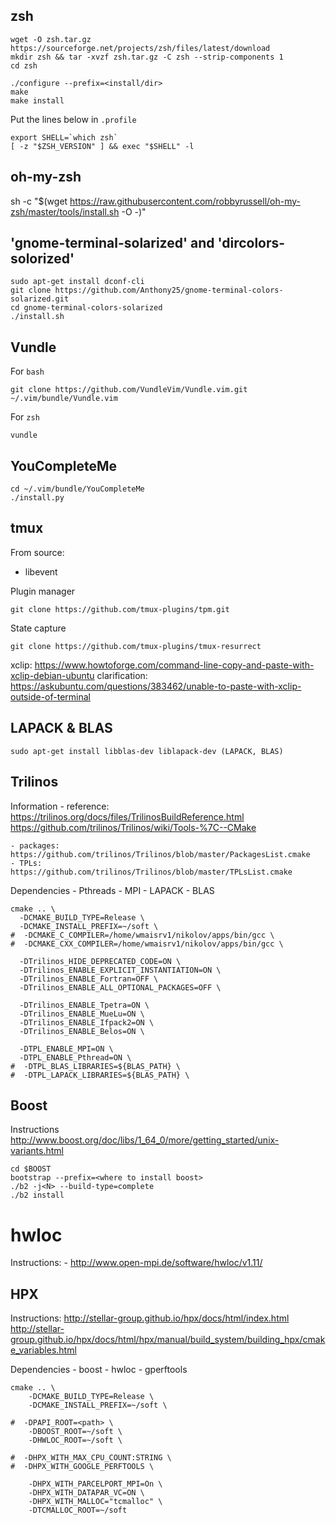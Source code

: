 ## zsh

```shell
wget -O zsh.tar.gz https://sourceforge.net/projects/zsh/files/latest/download
mkdir zsh && tar -xvzf zsh.tar.gz -C zsh --strip-components 1
cd zsh

./configure --prefix=<install/dir>
make
make install
```

Put the lines below in `.profile`

```shell
export SHELL=`which zsh`
[ -z "$ZSH_VERSION" ] && exec "$SHELL" -l
```

## oh-my-zsh
sh -c "$(wget https://raw.githubusercontent.com/robbyrussell/oh-my-zsh/master/tools/install.sh -O -)"

## 'gnome-terminal-solarized' and 'dircolors-solorized'

```shell
sudo apt-get install dconf-cli
git clone https://github.com/Anthony25/gnome-terminal-colors-solarized.git
cd gnome-terminal-colors-solarized
./install.sh
```

## Vundle

For `bash`

```shell
git clone https://github.com/VundleVim/Vundle.vim.git ~/.vim/bundle/Vundle.vim
```

For `zsh`

```shell
vundle
```

## YouCompleteMe

```shell
cd ~/.vim/bundle/YouCompleteMe
./install.py
```

## tmux
From source:
  - libevent

Plugin manager
```shell
git clone https://github.com/tmux-plugins/tpm.git  

```

State capture
```shell
git clone https://github.com/tmux-plugins/tmux-resurrect
```

xclip: https://www.howtoforge.com/command-line-copy-and-paste-with-xclip-debian-ubuntu
clarification: https://askubuntu.com/questions/383462/unable-to-paste-with-xclip-outside-of-terminal


## LAPACK & BLAS

```shell
sudo apt-get install libblas-dev liblapack-dev (LAPACK, BLAS)
```

## Trilinos

Information
    - reference: https://trilinos.org/docs/files/TrilinosBuildReference.html
                 https://github.com/trilinos/Trilinos/wiki/Tools-%7C--CMake

    - packages: https://github.com/trilinos/Trilinos/blob/master/PackagesList.cmake
    - TPLs: https://github.com/trilinos/Trilinos/blob/master/TPLsList.cmake

Dependencies 
    - Pthreads
    - MPI
    - LAPACK
    - BLAS

```shell
cmake .. \
  -DCMAKE_BUILD_TYPE=Release \
  -DCMAKE_INSTALL_PREFIX=~/soft \
#  -DCMAKE_C_COMPILER=/home/wmaisrv1/nikolov/apps/bin/gcc \
#  -DCMAKE_CXX_COMPILER=/home/wmaisrv1/nikolov/apps/bin/gcc \

  -DTrilinos_HIDE_DEPRECATED_CODE=ON \
  -DTrilinos_ENABLE_EXPLICIT_INSTANTIATION=ON \
  -DTrilinos_ENABLE_Fortran=OFF \
  -DTrilinos_ENABLE_ALL_OPTIONAL_PACKAGES=OFF \

  -DTrilinos_ENABLE_Tpetra=ON \
  -DTrilinos_ENABLE_MueLu=ON \
  -DTrilinos_ENABLE_Ifpack2=ON \
  -DTrilinos_ENABLE_Belos=ON \

  -DTPL_ENABLE_MPI=ON \
  -DTPL_ENABLE_Pthread=ON \
#  -DTPL_BLAS_LIBRARIES=${BLAS_PATH} \
#  -DTPL_LAPACK_LIBRARIES=${BLAS_PATH} \
```

## Boost
Instructions
    http://www.boost.org/doc/libs/1_64_0/more/getting_started/unix-variants.html

```shell
cd $BOOST
bootstrap --prefix=<where to install boost>
./b2 -j<N> --build-type=complete
./b2 install
```

# hwloc
Instructions:
    - http://www.open-mpi.de/software/hwloc/v1.11/

## HPX
Instructions: 
    http://stellar-group.github.io/hpx/docs/html/index.html
    http://stellar-group.github.io/hpx/docs/html/hpx/manual/build_system/building_hpx/cmake_variables.html

Dependencies
    - boost 
    - hwloc 
    - gperftools

```shell
cmake .. \
    -DCMAKE_BUILD_TYPE=Release \
    -DCMAKE_INSTALL_PREFIX=~/soft \

#  -DPAPI_ROOT=<path> \   
    -DBOOST_ROOT=~/soft \
    -DHWLOC_ROOT=~/soft \

#  -DHPX_WITH_MAX_CPU_COUNT:STRING \
#  -DHPX_WITH_GOOGLE_PERFTOOLS \
    
    -DHPX_WITH_PARCELPORT_MPI=On \
    -DHPX_WITH_DATAPAR_VC=ON \  
    -DHPX_WITH_MALLOC="tcmalloc" \
    -DTCMALLOC_ROOT=~/soft 
```
